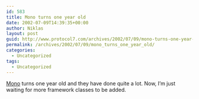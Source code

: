 ```yaml
---
id: 583
title: Mono turns one year old
date: 2002-07-09T14:39:35+00:00
author: Niklas
layout: post
guid: http://www.protocol7.com/archives/2002/07/09/mono-turns-one-year-old/
permalink: /archives/2002/07/09/mono_turns_one_year_old/
categories:
  - Uncategorized
tags:
  - Uncategorized
---
```

<div class='microid-a6b0621a08b66240c2af629e3c3091db1554a3e1'>
  <p>
    <a href="http://www.go-mono.com/">Mono</a> turns one year old and they have done quite a lot. Now, I&#8217;m just waiting for more framework classes to be added.
  </p>
</div>